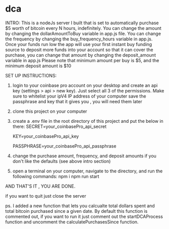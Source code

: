 # dca

INTRO:
This is a nodeJs server I built that is set to automatically purchase $5 worth of bitcoin every N hours, indefinitely. You can change the amount by changing the dollarAmountToBuy variable in app.js file. You can change the frequency by changing the buy_frequency_hours variable in app.js. Once your funds run low the app will use your first instant buy funding source to deposit more funds into your account so that it can cover the purchase, you can change that amount by changing the deposit_amount variable in app.js
Please note that minimum amount per buy is $5, and the minimum deposit amount is \$10

SET UP INSTRUCTIONS:

1. login to your coinbase pro account on your desktop and create an api key (settings > api > new key). Just select all 3 of the permissions. Make sure to whitelist your ipV4 IP address of your computer
   save the passphrase and key that it gives you , you will need them later

2. clone this project on your computer

3. create a .env file in the root directory of this project and put the below in there:
   SECRET=your_coinbasePro_api_secret

   KEY=your_coinbasePro_api_key

   PASSPHRASE=your_coinbasePro_api_passphrase

4. change the purchase amount, frequency, and deposit amounts if you don't like the defaults (see above intro section)

5. open a terminal on your computer, navigate to the directory, and run the following commands:
   npm i
   npm run start

AND THAT'S IT , YOU ARE DONE.

if you want to quit just close the server

ps. I added a new function that lets you calcualte total dollars spent and total bitcoin purchased since a given date. By default this function is commented out, if you want to run it just comment out the startDCAProcess function and uncomment the calculatePurchasesSince function.
